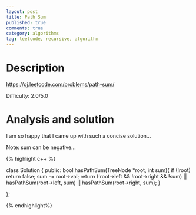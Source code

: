 ```yaml
---
layout: post
title: Path Sum
published: true
comments: true
category: algorithms
tag: leetcode, recursive, algorithm
---
```


# Description

https://oj.leetcode.com/problems/path-sum/

Difficulty: 2.0/5.0

# Analysis and solution

I am so happy that I came up with such a concise solution...

Note: sum can be negative...


{% highlight c++ %}

class Solution {
public:
    bool hasPathSum(TreeNode *root, int sum){
        if (!root) return false;
        sum -= root->val;
        return (!root->left && !root->right && !sum) || hasPathSum(root->left, sum) || hasPathSum(root->right, sum);
    }

};

{% endhighlight%}